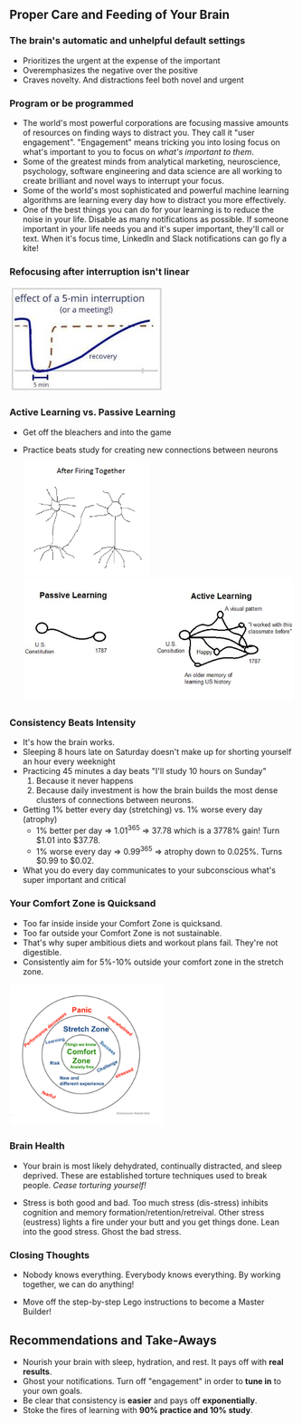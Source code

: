 ## Proper Care and Feeding of Your Brain

### The brain's automatic and unhelpful default settings

- Prioritizes the urgent at the expense of the important
- Overemphasizes the negative over the positive
- Craves novelty. And distractions feel both novel and urgent

### Program or be programmed

- The world's most powerful corporations are focusing massive amounts of resources on finding ways to distract you. They call it "user engagement". "Engagement" means tricking you into losing focus on what's important to you to focus on *what's important to them*.
- Some of the greatest minds from analytical marketing, neuroscience, psychology, software engineering and data science are all working to create brilliant and novel ways to interrupt your focus. 
- Some of the world's most sophisticated and powerful machine learning algorithms are learning every day how to distract you more effectively.
- One of the best things you can do for your learning is to reduce the noise in your life. Disable as many notifications as possible. If someone important in your life needs you and it's super important, they'll call or text. When it's focus time, LinkedIn and Slack notifications can go fly a kite!

### Refocusing after interruption isn't linear

![](./effect_of_interruptions_on_focus.jpeg)



### Active Learning vs. Passive Learning

- Get off the bleachers and into the game

- Practice beats study for creating new connections between neurons

  <img src="./two-neurons-after-firing.png" height=200px>



  <img src="./passive-vs-active-learning.jpg">

### Consistency Beats Intensity

- It's how the brain works.
- Sleeping 8 hours late on Saturday doesn't make up for shorting yourself an hour every weeknight
- Practicing 45 minutes a day beats "I'll study 10 hours on Sunday"
    1. Because it never happens
    2. Because daily investment is how the brain builds the most dense clusters of connections between neurons.
- Getting 1% better every day (stretching) vs. 1% worse every day (atrophy)
  - 1% better per day => 1.01<sup>365</sup> => 37.78 which is a 3778% gain! Turn $1.01 into $37.78.
  - 1% worse every day  =>  0.99<sup>365</sup> => atrophy down to 0.025%. Turns $0.99 to $0.02.
- What you do every day communicates to your subconscious what's super important and critical





### Your Comfort Zone is Quicksand

- Too far inside inside your Comfort Zone is quicksand.
- Too far outside your Comfort Zone is not sustainable.
- That's why super ambitious diets and workout plans fail. They're not digestible.
- Consistently aim for 5%-10% outside your comfort zone in the stretch zone.

<img src="./comfort_zone_diagram.png" height=250>

### Brain Health

- Your brain is most likely dehydrated, continually distracted, and sleep deprived. These are established torture techniques used to break people. *Cease torturing yourself!*

- Stress is both good and bad. Too much stress (dis-stress) inhibits cognition and memory formation/retention/retreival. Other stress (eustress) lights a fire under your butt and you get things done. Lean into the good stress. Ghost the bad stress.

### Closing Thoughts

- Nobody knows everything. Everybody knows everything. By working together, we can do anything!

- Move off the step-by-step Lego instructions to become a Master Builder!

## Recommendations and Take-Aways

- Nourish your brain with sleep, hydration, and rest. It pays off with **real results**.
- Ghost your notifications. Turn off "engagement" in order to **tune in** to your own goals.
- Be clear that consistency is **easier** and pays off **exponentially**.
- Stoke the fires of learning with **90% practice and 10% study**.
